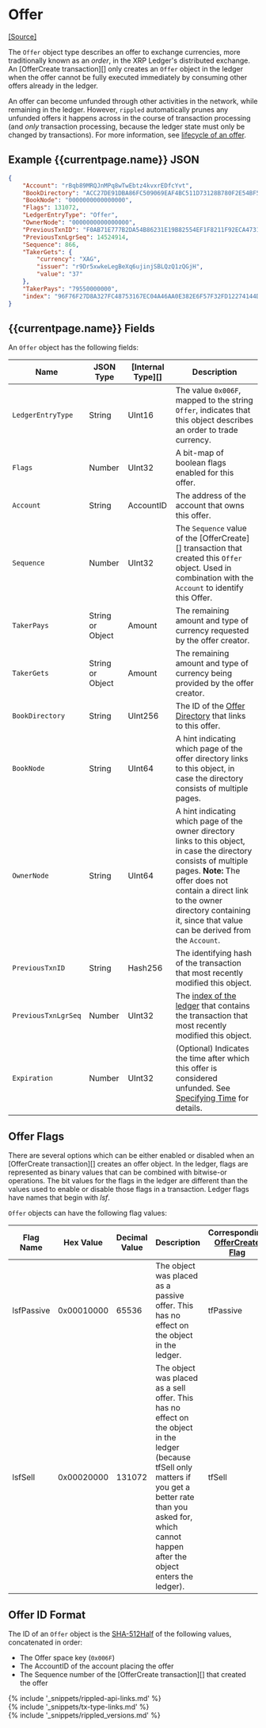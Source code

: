 # Offer
[[Source]<br>](https://github.com/ripple/rippled/blob/5d2d88209f1732a0f8d592012094e345cbe3e675/src/ripple/protocol/impl/LedgerFormats.cpp#L57 "Source")

The `Offer` object type describes an offer to exchange currencies, more traditionally known as an _order_, in the XRP Ledger's distributed exchange. An [OfferCreate transaction][] only creates an `Offer` object in the ledger when the offer cannot be fully executed immediately by consuming other offers already in the ledger.

An offer can become unfunded through other activities in the network, while remaining in the ledger. However, `rippled` automatically prunes any unfunded offers it happens across in the course of transaction processing (and _only_ transaction processing, because the ledger state must only be changed by transactions). For more information, see [lifecycle of an offer](reference-transaction-format.html#lifecycle-of-an-offer).

## Example {{currentpage.name}} JSON

```json
{
    "Account": "rBqb89MRQJnMPq8wTwEbtz4kvxrEDfcYvt",
    "BookDirectory": "ACC27DE91DBA86FC509069EAF4BC511D73128B780F2E54BF5E07A369E2446000",
    "BookNode": "0000000000000000",
    "Flags": 131072,
    "LedgerEntryType": "Offer",
    "OwnerNode": "0000000000000000",
    "PreviousTxnID": "F0AB71E777B2DA54B86231E19B82554EF1F8211F92ECA473121C655BFC5329BF",
    "PreviousTxnLgrSeq": 14524914,
    "Sequence": 866,
    "TakerGets": {
        "currency": "XAG",
        "issuer": "r9Dr5xwkeLegBeXq6ujinjSBLQzQ1zQGjH",
        "value": "37"
    },
    "TakerPays": "79550000000",
    "index": "96F76F27D8A327FC48753167EC04A46AA0E382E6F57F32FD12274144D00F1797"
}
```

## {{currentpage.name}} Fields

An `Offer` object has the following fields:

| Name              | JSON Type | [Internal Type][] | Description |
|-------------------|-----------|---------------|-------------|
| `LedgerEntryType`   | String    | UInt16    | The value `0x006F`, mapped to the string `Offer`, indicates that this object describes an order to trade currency. |
| `Flags`             | Number    | UInt32    | A bit-map of boolean flags enabled for this offer. |
| `Account`           | String    | AccountID | The address of the account that owns this offer. |
| `Sequence`          | Number    | UInt32    | The `Sequence` value of the [OfferCreate][] transaction that created this `Offer` object. Used in combination with the `Account` to identify this Offer. |
| `TakerPays`         | String or Object | Amount | The remaining amount and type of currency requested by the offer creator. |
| `TakerGets`         | String or Object | Amount | The remaining amount and type of currency being provided by the offer creator. |
| `BookDirectory`     | String    | UInt256   | The ID of the [Offer Directory](#directorynode) that links to this offer. |
| `BookNode`          | String    | UInt64    | A hint indicating which page of the offer directory links to this object, in case the directory consists of multiple pages. |
| `OwnerNode`         | String    | UInt64    | A hint indicating which page of the owner directory links to this object, in case the directory consists of multiple pages. **Note:** The offer does not contain a direct link to the owner directory containing it, since that value can be derived from the `Account`. |
| `PreviousTxnID`     | String | Hash256 | The identifying hash of the transaction that most recently modified this object. |
| `PreviousTxnLgrSeq` | Number | UInt32 | The [index of the ledger](#ledger-index) that contains the transaction that most recently modified this object. |
| `Expiration`        | Number    | UInt32    | (Optional) Indicates the time after which this offer is considered unfunded. See [Specifying Time](reference-rippled.html#specifying-time) for details. |

## Offer Flags

There are several options which can be either enabled or disabled when an [OfferCreate transaction][] creates an offer object. In the ledger, flags are represented as binary values that can be combined with bitwise-or operations. The bit values for the flags in the ledger are different than the values used to enable or disable those flags in a transaction. Ledger flags have names that begin with _lsf_.

`Offer` objects can have the following flag values:

| Flag Name | Hex Value | Decimal Value | Description | Corresponding [OfferCreate Flag](reference-transaction-format.html#offercreate-flags) |
|-----------|-----------|---------------|-------------|------------------------|
| lsfPassive | 0x00010000 | 65536 | The object was placed as a passive offer. This has no effect on the object in the ledger. | tfPassive |
| lsfSell   | 0x00020000 | 131072 | The object was placed as a sell offer. This has no effect on the object in the ledger (because tfSell only matters if you get a better rate than you asked for, which cannot happen after the object enters the ledger). | tfSell |

## Offer ID Format

The ID of an `Offer` object is the [SHA-512Half](#sha512half) of the following values, concatenated in order:

* The Offer space key (`0x006F`)
* The AccountID of the account placing the offer
* The Sequence number of the [OfferCreate transaction][] that created the offer

<!--{# common link defs #}-->
{% include '_snippets/rippled-api-links.md' %}			
{% include '_snippets/tx-type-links.md' %}			
{% include '_snippets/rippled_versions.md' %}
